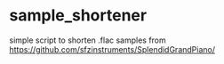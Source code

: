 # sample_shortener
simple script to shorten .flac samples from https://github.com/sfzinstruments/SplendidGrandPiano/
